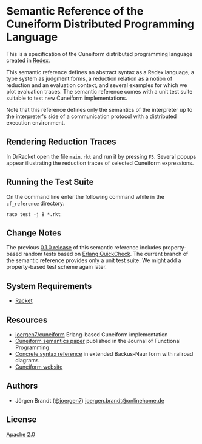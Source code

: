 # Semantic Reference of the Cuneiform Distributed Programming Language

This is a specification of the Cuneiform distributed programming language created in [Redex](https://redex.racket-lang.org/).

This semantic reference defines an abstract syntax as a Redex language, a type system as judgment forms, a reduction relation as a notion of reduction and an evaluation context, and several examples for which we plot evaluation traces. The semantic reference comes with a unit test suite suitable to test new Cuneiform implementations.

Note that this reference defines only the semantics of the interpreter up to the interpreter's side of a communication protocol with a distributed execution environment.

## Rendering Reduction Traces

In DrRacket open the file `main.rkt` and run it by pressing `F5`. Several popups appear illustrating the reduction traces of selected Cuneiform expressions.

## Running the Test Suite

On the command line enter the following command while in the `cf_reference` directory:

    raco test -j 8 *.rkt

## Change Notes

The previous [0.1.0 release](https://github.com/joergen7/cf_reference/releases/tag/0.1.0) of this semantic reference includes property-based random tests based on [Erlang QuickCheck](http://www.quviq.com/products/erlang-quickcheck/). The current branch of the semantic reference provides only a unit test suite. We might add a property-based test scheme again later.

## System Requirements

- [Racket](http://www.racket-lang.org)

## Resources

- [joergen7/cuneiform](https://github.com/joergen7/cuneiform) Erlang-based Cuneiform implementation
- [Cuneiform semantics paper](https://www.cambridge.org/core/journals/journal-of-functional-programming/article/computation-semantics-of-the-functional-scientific-workflow-language-cuneiform/1A3B8AB825939117C5BD9F850F63ADCC) published in the Journal of Functional Programming
- [Concrete syntax reference](https://www.cuneiform-lang.org/doc/syntax.html) in extended Backus-Naur form with railroad diagrams
- [Cuneiform website](https://cuneiform-lang.org)


## Authors

- Jörgen Brandt ([@joergen7](https://github.com/joergen7/)) [joergen.brandt@onlinehome.de](mailto:joergen.brandt@onlinehome.de)

## License

[Apache 2.0](https://www.apache.org/licenses/LICENSE-2.0.html)